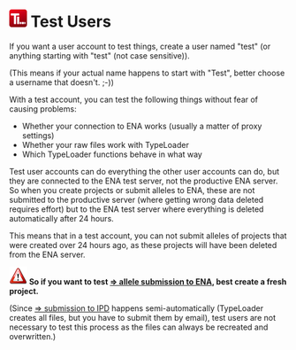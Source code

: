 # ![Icon](images/TypeLoader_32.png) Test Users

If you want a user account to test things, create a user named "test" (or anything starting with "test" (not case sensitive)). 

(This means if your actual name happens to start with "Test", better choose a username that doesn't. ;-)) 

With a test account, you can test the following things without fear of causing problems:

 * Whether your connection to ENA works (usually a matter of proxy settings)
 * Whether your raw files work with TypeLoader
 * Which TypeLoader functions behave in what way

Test user accounts can do everything the other user accounts can do, but they are connected to the ENA test server, not the productive ENA server. So when you create projects or submit alleles to ENA, these are not submitted to the productive server (where getting wrong data deleted requires effort) but to the ENA test server where everything is deleted automatically after 24 hours.

This means that in a test account, you can not submit alleles of projects that were created over 24 hours ago, as these projects will have been deleted from the ENA server.

![Important](images/icon_important.png) **So if you want to test [=> allele submission to ENA](submission_ena.md), best create a fresh project.**

(Since [=> submission to IPD](submission_ipd.md) happens semi-automatically (TypeLoader creates all files, but you have to submit them by email), test users are not necessary to test this process as the files can always be recreated and overwritten.) 